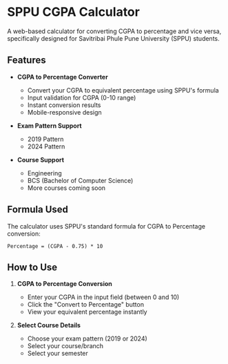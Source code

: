 # SPPU CGPA Calculator

A web-based calculator for converting CGPA to percentage and vice versa, specifically designed for Savitribai Phule Pune University (SPPU) students.

## Features

- **CGPA to Percentage Converter**
  - Convert your CGPA to equivalent percentage using SPPU's formula
  - Input validation for CGPA (0-10 range)
  - Instant conversion results
  - Mobile-responsive design

- **Exam Pattern Support**
  - 2019 Pattern
  - 2024 Pattern

- **Course Support**
  - Engineering
  - BCS (Bachelor of Computer Science)
  - More courses coming soon

## Formula Used

The calculator uses SPPU's standard formula for CGPA to Percentage conversion:

```
Percentage = (CGPA - 0.75) * 10
```

## How to Use

1. **CGPA to Percentage Conversion**
   - Enter your CGPA in the input field (between 0 and 10)
   - Click the "Convert to Percentage" button
   - View your equivalent percentage instantly

2. **Select Course Details**
   - Choose your exam pattern (2019 or 2024)
   - Select your course/branch
   - Select your semester

